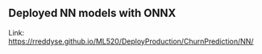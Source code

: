 ## Deployed NN models with ONNX

Link: https://rreddyse.github.io/ML520/DeployProduction/ChurnPrediction/NN/
